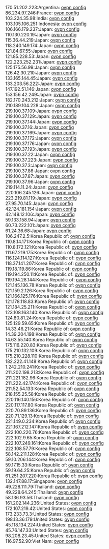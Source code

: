 170.51.202.223:Argentina: [ovpn config](vpn/170_51_202_223.ovpn)  
86.234.97.246:France: [ovpn config](vpn/86_234_97_246.ovpn)  
103.224.35.98:India: [ovpn config](vpn/103_224_35_98.ovpn)  
103.105.106.251:Indonesia: [ovpn config](vpn/103_105_106_251.ovpn)  
106.166.179.237:Japan: [ovpn config](vpn/106_166_179_237.ovpn)  
110.130.220.19:Japan: [ovpn config](vpn/110_130_220_19.ovpn)  
115.36.44.219:Japan: [ovpn config](vpn/115_36_44_219.ovpn)  
118.240.149.174:Japan: [ovpn config](vpn/118_240_149_174.ovpn)  
121.84.67.55:Japan: [ovpn config](vpn/121_84_67_55.ovpn)  
121.85.228.53:Japan: [ovpn config](vpn/121_85_228_53.ovpn)  
122.223.252.231:Japan: [ovpn config](vpn/122_223_252_231.ovpn)  
125.175.56.99:Japan: [ovpn config](vpn/125_175_56_99.ovpn)  
126.42.30.210:Japan: [ovpn config](vpn/126_42_30_210.ovpn)  
133.165.144.45:Japan: [ovpn config](vpn/133_165_144_45.ovpn)  
133.203.56.222:Japan: [ovpn config](vpn/133_203_56_222.ovpn)  
147.192.51.146:Japan: [ovpn config](vpn/147_192_51_146.ovpn)  
153.156.42.249:Japan: [ovpn config](vpn/153_156_42_249.ovpn)  
182.170.243.212:Japan: [ovpn config](vpn/182_170_243_212.ovpn)  
210.189.104.228:Japan: [ovpn config](vpn/210_189_104_228.ovpn)  
219.100.37.109:Japan: [ovpn config](vpn/219_100_37_109.ovpn)  
219.100.37.129:Japan: [ovpn config](vpn/219_100_37_129.ovpn)  
219.100.37.144:Japan: [ovpn config](vpn/219_100_37_144.ovpn)  
219.100.37.16:Japan: [ovpn config](vpn/219_100_37_16.ovpn)  
219.100.37.169:Japan: [ovpn config](vpn/219_100_37_169.ovpn)  
219.100.37.172:Japan: [ovpn config](vpn/219_100_37_172.ovpn)  
219.100.37.176:Japan: [ovpn config](vpn/219_100_37_176.ovpn)  
219.100.37.193:Japan: [ovpn config](vpn/219_100_37_193.ovpn)  
219.100.37.22:Japan: [ovpn config](vpn/219_100_37_22.ovpn)  
219.100.37.223:Japan: [ovpn config](vpn/219_100_37_223.ovpn)  
219.100.37.3:Japan: [ovpn config](vpn/219_100_37_3.ovpn)  
219.100.37.86:Japan: [ovpn config](vpn/219_100_37_86.ovpn)  
219.100.37.87:Japan: [ovpn config](vpn/219_100_37_87.ovpn)  
219.100.37.96:Japan: [ovpn config](vpn/219_100_37_96.ovpn)  
219.114.11.24:Japan: [ovpn config](vpn/219_114_11_24.ovpn)  
220.106.245.126:Japan: [ovpn config](vpn/220_106_245_126.ovpn)  
223.219.81.119:Japan: [ovpn config](vpn/223_219_81_119.ovpn)  
27.95.70.145:Japan: [ovpn config](vpn/27_95_70_145.ovpn)  
42.124.181.154:Japan: [ovpn config](vpn/42_124_181_154.ovpn)  
42.148.12.106:Japan: [ovpn config](vpn/42_148_12_106.ovpn)  
59.133.158.94:Japan: [ovpn config](vpn/59_133_158_94.ovpn)  
60.73.222.101:Japan: [ovpn config](vpn/60_73_222_101.ovpn)  
61.24.36.68:Japan: [ovpn config](vpn/61_24_36_68.ovpn)  
106.247.2.5:Korea Republic of: [ovpn config](vpn/106_247_2_5.ovpn)  
110.8.14.171:Korea Republic of: [ovpn config](vpn/110_8_14_171.ovpn)  
110.8.172.121:Korea Republic of: [ovpn config](vpn/110_8_172_121.ovpn)  
111.67.219.175:Korea Republic of: [ovpn config](vpn/111_67_219_175.ovpn)  
116.124.114.127:Korea Republic of: [ovpn config](vpn/116_124_114_127.ovpn)  
118.37.141.207:Korea Republic of: [ovpn config](vpn/118_37_141_207.ovpn)  
119.18.119.86:Korea Republic of: [ovpn config](vpn/119_18_119_86.ovpn)  
119.194.250.11:Korea Republic of: [ovpn config](vpn/119_194_250_11.ovpn)  
119.194.28.144:Korea Republic of: [ovpn config](vpn/119_194_28_144.ovpn)  
121.145.136.78:Korea Republic of: [ovpn config](vpn/121_145_136_78.ovpn)  
121.159.2.126:Korea Republic of: [ovpn config](vpn/121_159_2_126.ovpn)  
121.166.125.176:Korea Republic of: [ovpn config](vpn/121_166_125_176.ovpn)  
121.178.118.83:Korea Republic of: [ovpn config](vpn/121_178_118_83.ovpn)  
121.184.25.211:Korea Republic of: [ovpn config](vpn/121_184_25_211.ovpn)  
123.108.163.140:Korea Republic of: [ovpn config](vpn/123_108_163_140.ovpn)  
124.80.81.24:Korea Republic of: [ovpn config](vpn/124_80_81_24.ovpn)  
125.129.59.65:Korea Republic of: [ovpn config](vpn/125_129_59_65.ovpn)  
14.33.46.21:Korea Republic of: [ovpn config](vpn/14_33_46_21.ovpn)  
14.39.204.198:Korea Republic of: [ovpn config](vpn/14_39_204_198.ovpn)  
14.63.55.140:Korea Republic of: [ovpn config](vpn/14_63_55_140.ovpn)  
175.116.220.83:Korea Republic of: [ovpn config](vpn/175_116_220_83.ovpn)  
175.210.132.109:Korea Republic of: [ovpn config](vpn/175_210_132_109.ovpn)  
175.210.228.110:Korea Republic of: [ovpn config](vpn/175_210_228_110.ovpn)  
182.222.41.148:Korea Republic of: [ovpn config](vpn/182_222_41_148.ovpn)  
1.242.210.241:Korea Republic of: [ovpn config](vpn/1_242_210_241.ovpn)  
211.202.198.213:Korea Republic of: [ovpn config](vpn/211_202_198_213.ovpn)  
211.221.182.96:Korea Republic of: [ovpn config](vpn/211_221_182_96.ovpn)  
211.222.42.174:Korea Republic of: [ovpn config](vpn/211_222_42_174.ovpn)  
211.52.54.133:Korea Republic of: [ovpn config](vpn/211_52_54_133.ovpn)  
218.155.25.58:Korea Republic of: [ovpn config](vpn/218_155_25_58.ovpn)  
220.116.140.156:Korea Republic of: [ovpn config](vpn/220_116_140_156.ovpn)  
220.117.117.80:Korea Republic of: [ovpn config](vpn/220_117_117_80.ovpn)  
220.70.89.136:Korea Republic of: [ovpn config](vpn/220_70_89_136.ovpn)  
220.71.129.13:Korea Republic of: [ovpn config](vpn/220_71_129_13.ovpn)  
221.149.0.234:Korea Republic of: [ovpn config](vpn/221_149_0_234.ovpn)  
221.167.212.147:Korea Republic of: [ovpn config](vpn/221_167_212_147.ovpn)  
222.100.220.76:Korea Republic of: [ovpn config](vpn/222_100_220_76.ovpn)  
222.102.9.65:Korea Republic of: [ovpn config](vpn/222_102_9_65.ovpn)  
222.107.249.161:Korea Republic of: [ovpn config](vpn/222_107_249_161.ovpn)  
222.108.57.79:Korea Republic of: [ovpn config](vpn/222_108_57_79.ovpn)  
58.142.211.128:Korea Republic of: [ovpn config](vpn/58_142_211_128.ovpn)  
59.10.206.144:Korea Republic of: [ovpn config](vpn/59_10_206_144.ovpn)  
59.17.15.33:Korea Republic of: [ovpn config](vpn/59_17_15_33.ovpn)  
59.19.64.25:Korea Republic of: [ovpn config](vpn/59_19_64_25.ovpn)  
61.251.207.220:Korea Republic of: [ovpn config](vpn/61_251_207_220.ovpn)  
132.147.88.17:Singapore: [ovpn config](vpn/132_147_88_17.ovpn)  
49.228.111.79:Thailand: [ovpn config](vpn/49_228_111_79.ovpn)  
49.228.64.245:Thailand: [ovpn config](vpn/49_228_64_245.ovpn)  
58.136.93.56:Thailand: [ovpn config](vpn/58_136_93_56.ovpn)  
161.202.144.236:United States: [ovpn config](vpn/161_202_144_236.ovpn)  
172.107.219.42:United States: [ovpn config](vpn/172_107_219_42.ovpn)  
173.233.73.3:United States: [ovpn config](vpn/173_233_73_3.ovpn)  
198.13.36.179:United States: [ovpn config](vpn/198_13_36_179.ovpn)  
45.118.134.224:United States: [ovpn config](vpn/45_118_134_224.ovpn)  
45.76.147.33:United States: [ovpn config](vpn/45_76_147_33.ovpn)  
98.208.23.45:United States: [ovpn config](vpn/98_208_23_45.ovpn)  
116.97.52.90:Viet Nam: [ovpn config](vpn/116_97_52_90.ovpn)  
